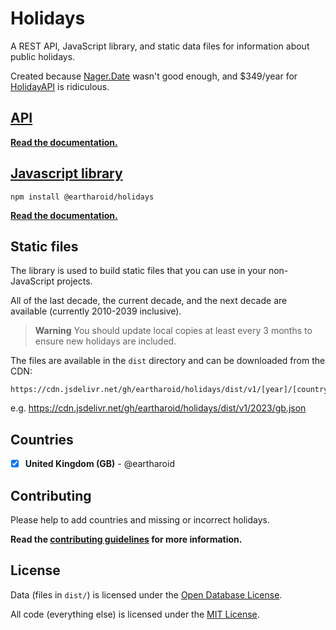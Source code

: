 # Holidays

A REST API, JavaScript library, and static data files for information about public holidays.

Created because [Nager.Date](https://github.com/nager/Nager.Date) wasn't good enough, and $349/year for [HolidayAPI](https://holidayapi.com/) is ridiculous.


## [API](https://github.com/eartharoid/holidays/tree/main/api)

[**Read the documentation.**](https://github.com/eartharoid/holidays/tree/main/api#readme)

## [Javascript library](https://github.com/eartharoid/holidays/tree/main/lib)

```
npm install @eartharoid/holidays
```

[**Read the documentation.**](https://github.com/eartharoid/holidays/tree/main/lib#readme)

## Static files

The library is used to build static files that you can use in your non-JavaScript projects.

All of the last decade, the current decade, and the next decade are available (currently 2010-2039 inclusive).


> **Warning**
> You should update local copies at least every 3 months to ensure new holidays are included.

The files are available in the `dist` directory and can be downloaded from the CDN:

```
https://cdn.jsdelivr.net/gh/eartharoid/holidays/dist/v1/[year]/[country].json
```

e.g. <https://cdn.jsdelivr.net/gh/eartharoid/holidays/dist/v1/2023/gb.json>

## Countries

- [x] **United Kingdom (GB)** - @eartharoid

## Contributing

Please help to add countries and missing or incorrect holidays.

**Read the [contributing guidelines](/eartharoid/holidays/blob/main/CONTRIBUTING.md) for more information.**

## License

Data (files in `dist/`) is licensed under the [Open Database License](/eartharoid/holidays/blob/main/dist/LICENSE).

All code (everything else) is licensed under the [MIT License](/eartharoid/holidays/blob/main/LICENSE).